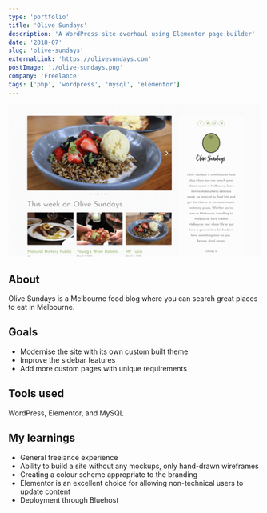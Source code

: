 ```yaml
---
type: 'portfolio'
title: 'Olive Sundays'
description: 'A WordPress site overhaul using Elementor page builder'
date: '2018-07'
slug: 'olive-sundays'
externalLink: 'https://olivesundays.com'
postImage: './olive-sundays.png'
company: 'Freelance'
tags: ['php', 'wordpress', 'mysql', 'elementor']
---
```


![Olive Sundays Website](./olive-sundays.png 'Olive Sundays Website')[]()

## About

Olive Sundays is a Melbourne food blog where you can search great places to eat in Melbourne.

## Goals

- Modernise the site with its own custom built theme
- Improve the sidebar features
- Add more custom pages with unique requirements

## Tools used

WordPress, Elementor, and MySQL

## My learnings

- General freelance experience
- Ability to build a site without any mockups, only hand-drawn wireframes
- Creating a colour scheme appropriate to the branding
- Elementor is an excellent choice for allowing non-technical users to update content
- Deployment through Bluehost
